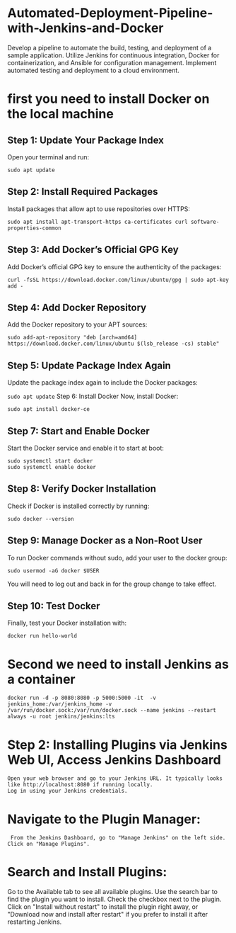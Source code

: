 # Automated-Deployment-Pipeline-with-Jenkins-and-Docker
Develop a pipeline to automate the build, testing, and deployment of a sample application. Utilize Jenkins for continuous integration, Docker for containerization, and Ansible for configuration management. Implement automated testing and deployment to a cloud environment.

# first you need to install Docker on the local machine  

## Step 1: Update Your Package Index
Open your terminal and run:

```
sudo apt update
```

## Step 2: Install Required Packages
Install packages that allow apt to use repositories over HTTPS:

```
sudo apt install apt-transport-https ca-certificates curl software-properties-common
```
## Step 3: Add Docker’s Official GPG Key
Add Docker’s official GPG key to ensure the authenticity of the packages:
```
curl -fsSL https://download.docker.com/linux/ubuntu/gpg | sudo apt-key add -
```

## Step 4: Add Docker Repository
Add the Docker repository to your APT sources:
```
sudo add-apt-repository "deb [arch=amd64] https://download.docker.com/linux/ubuntu $(lsb_release -cs) stable"
```
## Step 5: Update Package Index Again
Update the package index again to include the Docker packages:

``` sudo apt update ```
Step 6: Install Docker
Now, install Docker:

```
sudo apt install docker-ce
```
## Step 7: Start and Enable Docker
Start the Docker service and enable it to start at boot:

```
sudo systemctl start docker
sudo systemctl enable docker
```

## Step 8: Verify Docker Installation
Check if Docker is installed correctly by running:

```
sudo docker --version
```

## Step 9: Manage Docker as a Non-Root User
To run Docker commands without sudo, add your user to the docker group:

```
sudo usermod -aG docker $USER
```
You will need to log out and back in for the group change to take effect.

## Step 10: Test Docker
Finally, test your Docker installation with:

```
docker run hello-world
```
# Second we need to install Jenkins as a container 
  ```
 docker run -d -p 8080:8080 -p 5000:5000 -it  -v jenkins_home:/var/jenkins_home -v /var/run/docker.sock:/var/run/docker.sock --name jenkins --restart always -u root jenkins/jenkins:lts
  ```
  # Step 2: Installing Plugins via Jenkins Web UI, Access Jenkins Dashboard
    Open your web browser and go to your Jenkins URL. It typically looks like http://localhost:8080 if running locally.
    Log in using your Jenkins credentials.
  # Navigate to the Plugin Manager:
     From the Jenkins Dashboard, go to "Manage Jenkins" on the left side.
    Click on "Manage Plugins".
  # Search and Install Plugins:
   Go to the Available tab to see all available plugins.
   Use the search bar to find the plugin you want to install.
   Check the checkbox next to the plugin.
  Click on "Install without restart" to install the plugin right away, or "Download now and install after restart" if you prefer to install it after restarting Jenkins.
